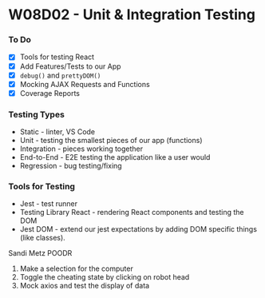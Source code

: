 # W08D02 - Unit & Integration Testing

### To Do
- [x] Tools for testing React
- [x] Add Features/Tests to our App
- [x] `debug()` and `prettyDOM()`
- [x] Mocking AJAX Requests and Functions
- [x] Coverage Reports

### Testing Types
* Static - linter, VS Code
* Unit - testing the smallest pieces of our app (functions)
* Integration - pieces working together
* End-to-End - E2E testing the application like a user would
* Regression - bug testing/fixing

### Tools for Testing
* Jest - test runner
* Testing Library React - rendering React components and testing the DOM
* Jest DOM - extend our jest expectations by adding DOM specific things (like classes).

Sandi Metz POODR

1. Make a selection for the computer
2. Toggle the cheating state by clicking on robot head
3. Mock axios and test the display of data









